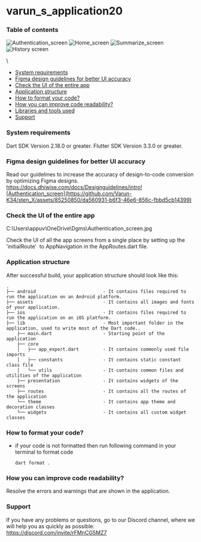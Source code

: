 
# varun_s_application20
### Table of contents




![Authentication_screen](https://github.com/Varun-K34/sten_X/assets/85250850/97f97072-af66-4de3-95e4-137d1f8b3551)
![Home_screen](https://github.com/Varun-K34/sten_X/assets/85250850/89bb2edd-03ac-45d3-a3c2-e787acea0052)
![Summarize_screen](https://github.com/Varun-K34/sten_X/assets/85250850/daf55833-4fa6-4b57-8d1c-3e38d11af79d)
![History screen](https://github.com/Varun-K34/sten_X/assets/85250850/25e9eccf-1e33-4365-bec6-0195873e58e0)

\


- [System requirements](#system-requirements)
- [Figma design guidelines for better UI accuracy](#figma-design-guideline-for-better-accuracy)
- [Check the UI of the entire app](#app-navigations)
- [Application structure](#project-structure)
- [How to format your code?](#how-you-can-do-code-formatting)
- [How you can improve code readability?](#how-you-can-improve-the-readability-of-code)
- [Libraries and tools used](#libraries-and-tools-used)
- [Support](#support)

### System requirements

Dart SDK Version 2.18.0 or greater.
Flutter SDK Version 3.3.0 or greater.

### Figma design guidelines for better UI accuracy


Read our guidelines to increase the accuracy of design-to-code conversion by optimizing Figma designs.
https://docs.dhiwise.com/docs/Designguidelines/intro![Authentication_screen](https://github.com/Varun-K34/sten_X/assets/85250850/da560931-b6f3-46e6-856c-fbbd5cb14399)


### Check the UI of the entire app

C:\Users\appuv\OneDrive\Dgms\Authentication_screen.jpg


Check the UI of all the app screens from a single place by setting up the 'initialRoute'  to AppNavigation in the AppRoutes.dart file.

### Application structure
After successful build, your application structure should look like this:
                    
```
.
├── android                         - It contains files required to run the application on an Android platform.
├── assets                          - It contains all images and fonts of your application.
├── ios                             - It contains files required to run the application on an iOS platform.
├── lib                             - Most important folder in the application, used to write most of the Dart code..
    ├── main.dart                   - Starting point of the application
    ├── core
    │   ├── app_export.dart         - It contains commonly used file imports
    │   ├── constants               - It contains static constant class file
    │   └── utils                   - It contains common files and utilities of the application
    ├── presentation                - It contains widgets of the screens
    ├── routes                      - It contains all the routes of the application
    └── theme                       - It contains app theme and decoration classes
    └── widgets                     - It contains all custom widget classes
```
### How to format your code?

- if your code is not formatted then run following command in your terminal to format code
  ```
  dart format .
  ```

### How you can improve code readability?

Resolve the errors and warnings that are shown in the application.

### Support

If you have any problems or questions, go to our Discord channel, where we will help you as quickly as possible: https://discord.com/invite/rFMnCG5MZ7
